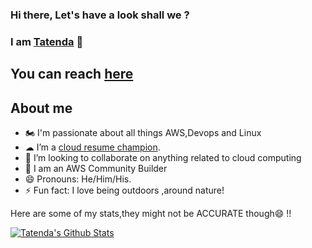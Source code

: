 ### Hi there, Let's have a look shall we ? 
### I am [Tatenda](https://tatenda.hashnode.dev/) 👋

## You can reach [here](https://twitter.com/Taity__m)



## About me
- 🏍 I'm passionate about all things AWS,Devops and Linux
- ☁ I’m a [cloud resume champion](https://cloudresumechallenge.dev/).
- 👯 I’m looking to collaborate on anything related to cloud computing
- 🌱 I am an AWS Community Builder
- 😄 Pronouns: He/Him/His.
- ⚡  Fun fact: I love being outdoors ,around nature!

Here are some of my stats,they might not be ACCURATE though😄 !!

[![Tatenda's Github Stats](https://github-readme-stats.vercel.app/api?username=Taity045)](https://github.com/anuraghazra/github-readme-stats)






<!--
**Taity045/Taity045** is a ✨ _special_ ✨ repository because its `README.md` (this file) appears on your GitHub profile.

